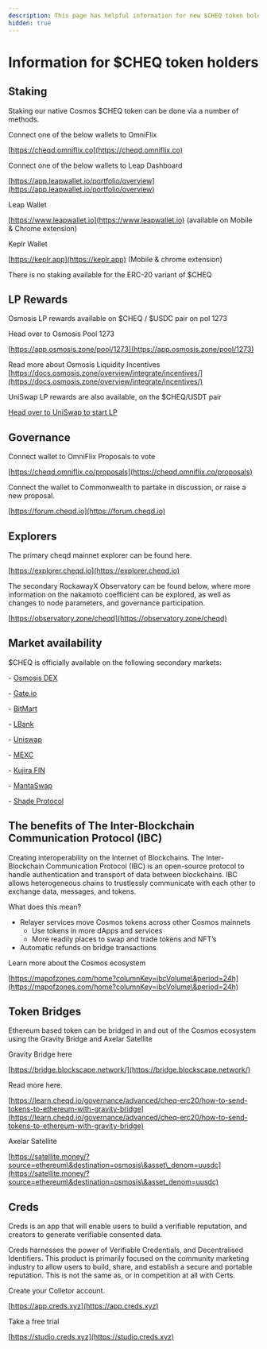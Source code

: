 ```yaml
---
description: This page has helpful information for new $CHEQ token holders.
hidden: true
---
```


# Information for $CHEQ token holders

## Staking

Staking our native Cosmos $CHEQ token can be done via a number of methods.

Connect one of the below wallets to OmniFlix

[https://cheqd.omniflix.co](https://cheqd.omniflix.co)

Connect one of the below wallets to Leap Dashboard

[https://app.leapwallet.io/portfolio/overview](https://app.leapwallet.io/portfolio/overview)

Leap Wallet&#x20;

[https://www.leapwallet.io](https://www.leapwallet.io) (available on Mobile & Chrome extension)

Keplr Wallet&#x20;

[https://keplr.app](https://keplr.app) (Mobile & chrome extension)

There is no staking available for the ERC-20 variant of $CHEQ

## LP Rewards

Osmosis LP rewards available on $CHEQ / $USDC pair on pol 1273

Head over to Osmosis Pool 1273

&#x20;[https://app.osmosis.zone/pool/1273](https://app.osmosis.zone/pool/1273)

Read more about Osmosis Liquidity Incentives [https://docs.osmosis.zone/overview/integrate/incentives/](https://docs.osmosis.zone/overview/integrate/incentives/)

UniSwap LP rewards are also available, on the $CHEQ/USDT pair

[Head over to UniSwap to start LP ](https://app.uniswap.org/add/0x70edf1c215d0ce69e7f16fd4e6276ba0d99d4de7/0xdac17f958d2ee523a2206206994597c13d831ec7/3000)

## Governance

Connect wallet to OmniFlix Proposals to vote

[https://cheqd.omniflix.co/proposals](https://cheqd.omniflix.co/proposals)

Connect the wallet to Commonwealth to partake in discussion, or raise a new proposal.

[https://forum.cheqd.io](https://forum.cheqd.io)

## Explorers

The primary cheqd mainnet explorer can be found here.

[https://explorer.cheqd.io](https://explorer.cheqd.io)

The secondary RockawayX Observatory can be found below, where more information on the nakamoto coefficient can be explored, as well as changes to node parameters, and governance participation.

[https://observatory.zone/cheqd](https://observatory.zone/cheqd)

## Market availability

$CHEQ is officially available on the following secondary markets:

\- [Osmosis DEX ](https://app.osmosis.zone/?from=USDC\&to=CHEQ)

\- [Gate.io](http://gate.io)

\- [BitMart](https://www.bitmart.com/)&#x20;

\- [LBank](https://www.lbk.bet/en-US/)&#x20;

\- [Uniswap](https://info.uniswap.org/#/tokens/0x70edf1c215d0ce69e7f16fd4e6276ba0d99d4de7)&#x20;

\- [MEXC](https://www.mexc.com/exchange/CHEQ_USDT)&#x20;

\- [Kujira FIN](https://fin.kujira.network/trade/kujira10297dc57a26q48gzdt6rkhuppg403l9c008qt6yuud986wertscsm0c0q6?q=all\&s=cheq)

\- [MantaSwap](https://mantaswap.app/)&#x20;

\- [Shade Protocol](http://app.shadeprotocol.io/swap/pools)

## The benefits of The Inter-Blockchain Communication Protocol (IBC)

Creating interoperability on the Internet of Blockchains. The Inter-Blockchain Communication Protocol (IBC) is an open-source protocol to handle authentication and transport of data between blockchains. IBC allows heterogeneous chains to trustlessly communicate with each other to exchange data, messages, and tokens.

What does this mean?

* Relayer services move Cosmos tokens across other Cosmos mainnets
  * Use tokens in more dApps and services
  * More readily places to swap and trade tokens and NFT’s
* Automatic refunds on bridge transactions

Learn more about the Cosmos ecosystem

[https://mapofzones.com/home?columnKey=ibcVolume\&period=24h](https://mapofzones.com/home?columnKey=ibcVolume\&period=24h)

## Token Bridges

Ethereum based token can be bridged in and out of the Cosmos ecosystem using the Gravity Bridge and Axelar Satellite

Gravity Bridge here

[https://bridge.blockscape.network/](https://bridge.blockscape.network/)

Read more here.

[https://learn.cheqd.io/governance/advanced/cheq-erc20/how-to-send-tokens-to-ethereum-with-gravity-bridge](https://learn.cheqd.io/governance/advanced/cheq-erc20/how-to-send-tokens-to-ethereum-with-gravity-bridge)

Axelar Satellite&#x20;

[https://satellite.money/?source=ethereum\&destination=osmosis\&asset\_denom=uusdc](https://satellite.money/?source=ethereum\&destination=osmosis\&asset_denom=uusdc)

## Creds

Creds is an app that will enable users to build a verifiable reputation, and creators to generate verifiable consented data.

Creds harnesses the power of Verifiable Credentials, and Decentralised Identifiers. This product is primarily focused on the community marketing industry to allow users to build, share, and establish a secure and portable reputation. This is not the same as, or in competition at all with Certs.

Create your Colletor account.

[https://app.creds.xyz](https://app.creds.xyz)

Take a free trial

[https://studio.creds.xyz](https://studio.creds.xyz)

